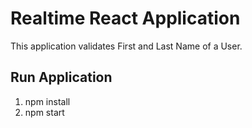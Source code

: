 # Realtime React Application
This application validates First and Last Name of a User.

## Run Application

1. npm install
2. npm start


